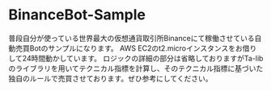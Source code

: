 # BinanceBot-Sample

普段自分が使っている世界最大の仮想通貨取引所Binanceにて稼働させている自動売買Botのサンプルになります。
AWS EC2のt2.microインスタンスをお借りして24時間動かしています。
ロジックの詳細の部分は省略しておりますがTa-libのライブラリを用いてテクニカル指標を計算し、そのテクニカル指標に基づいた独自のルールで売買させております。ぜひ参考にしてください。
